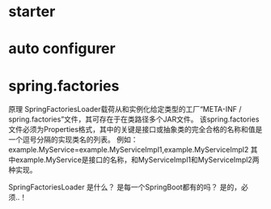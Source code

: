 # starter


# auto configurer


# spring.factories

原理
SpringFactoriesLoader载荷从和实例化给定类型的工厂“META-INF / spring.factories”文件，其可存在于在类路径多个JAR文件。 该spring.factories文件必须为Properties格式，其中的关键是接口或抽象类的完全合格的名称和值是一个逗号分隔的实现类名的列表。 例如：
example.MyService=example.MyServiceImpl1,example.MyServiceImpl2
其中example.MyService是接口的名称，和MyServiceImpl1和MyServiceImpl2两种实现。

 SpringFactoriesLoader 是什么？ 是每一个SpringBoot都有的吗？ 是的，必须..！  
# 
